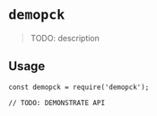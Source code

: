 # `demopck`

> TODO: description

## Usage

```
const demopck = require('demopck');

// TODO: DEMONSTRATE API
```
